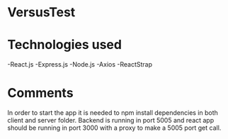 # VersusTest
# Technologies used
-React.js
-Express.js
-Node.js
-Axios
-ReactStrap

# Comments
In order to start the app it is needed to npm install dependencies in both client and server folder.
Backend is running in port 5005 and react app should be running in port 3000 with a proxy to make a 5005 port get call.

